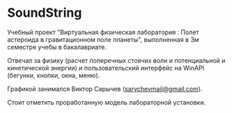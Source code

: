 SoundString
===========

Учебный проект "Виртуальная физическая лаборатория : Полет астероида в гравитационном поле планеты", выполненная в 3м семестре учебы в бакалавриате.

Отвечал за физику (расчет поперечных стоячих волн и потенциальной и кинетической энергии) и пользовательский интерфейс на WinAPI (бегунки, кнопки, окна, меню).

Графикой занимался Виктор Сарычев (sarychevmail@gmail.com).

Стоит отметить проработанную модель лабораторной установки.
